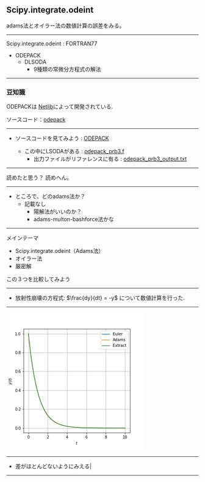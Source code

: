 ## Scipy.integrate.odeint

adams法とオイラー法の数値計算の誤差をみる。

---
Scipy.integrate.odeint : FORTRAN77

- ODEPACK
	- DLSODA
		- 9種類の常微分方程式の解法


-----

### 豆知識

ODEPACKは
[Netlib](http://www.netlib.org/master_counts2.html#odepack)によって開発されている.


ソースコード：[odepack](https://www.netlib.org/odepack/index.html)

-----

- ソースコードを見てみよう : [ODEPACK](https://people.sc.fsu.edu/~jburkardt/f77_src/odepack/odepack.html)
	
	- この中にLSODAがある : [odepack_prb3.f](https://people.sc.fsu.edu/~jburkardt/f77_src/odepack/odepack_prb3.f)
		- 出力ファイルがリファレンスに有る : 
[odepack_prb3_output.txt](https://people.sc.fsu.edu/~jburkardt/f77_src/odepack/odepack_prb3_output.txt)

-----

読めたと思う？
読めへん。


-----

- ところで、どのadams法か？
	- 記載なし
    	- 陽解法がいいのか？
		- adams-multon-bashforce法かな

-----

メインテーマ

- Scipy.integrate.odeint（Adams法）
- オイラー法
- 厳密解

この３つを比較してみよう

-----

- 放射性崩壊の方程式: $\frac{dy}{dt} = -y$ について数値計算を行った.

-----


![](resolt_cal.png)


-----


- 差がほとんどないようにみえる|



-----






